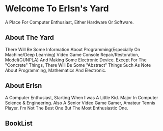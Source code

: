 # Welcome To Erlsn's Yard
A Place For Computer Enthusiast, Either Hardware Or Software.

## About The Yard
There Will Be Some Information About Programming(Especially On Machine/Deep Learning) Video Game Console Repair/Restoration, Model(GUNPLA) And Making Some Electronic Device.
Except For The "Concrete" Things, There Will Be Some "Abstract" Things Such As Note About Programming, Mathematics And Electronic.

## About Erlsn
A Computer Enthusiast, Starting When I was A Little Kid.
Major In Computer Science & Engineering.
Also A Senior Video Game Gamer, Amateur Tennis Player. I'm Not The Best One But The Most Enthusiastic One.

## BookList
